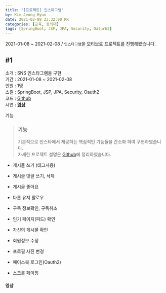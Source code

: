 ```yaml
---
title: "[프로젝트] 인스타그램"
by: Kim Jeong Hyun
date: 2021-02-08 23:32:00 KR
categories: [교육, 동의대]
tags: [SpringBoot, JSP, JPA, Security, Oaturh2]
---
```


2021-01-08 ~ 2021-02-08 / `인스타그램`을 모티브로 프로젝트를 진행해봤습니다.

## #1

소개 : SNS 인스타그램을 구현  
기간 : 2021-01-08 ~ 2021-02-08  
인원 : 1명  
스킬 : SpringBoot, JSP, JPA, Security, Oauth2  
코드 : [Github](https://github.com/jeonghyun051/Spring-Instagram)  
시연 : [**영상**](#영상)

기능

> ### 기능
>
> 기본적으로 인스타에서 제공하는 핵심적인 기능들을 간소화 하여 구현하였습니다.  
> 자세한 프로젝트 설명은 [Github](https://github.com/jeonghyun051/Spring-Instagram)에 정리하였습니다.

- 게시물 쓰기 (태그사용)
- 게시글 댓글 쓰기, 삭제
- 게시글 좋아요

- 다른 유저 팔로우
- 구독 정보확인, 구독취소
- 인기 페이지(피드) 확인

- 자신의 게시물 확인
- 회원정보 수정
- 프로필 사진 변경
- 페이스북 로그인(Oauth2)

- 스크롤 페이징

#### 영상
